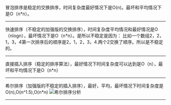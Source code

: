 
冒泡排序是稳定的交换排序，时间复杂度最好情况下是O(n)。最坏和平均情况下是O（n*n）。

----------
快速排序（不稳定的加强版的交换排序），时间复杂度平均情况和最好情况是O（nlogn），最坏情况下是O（n*n）。是所以不稳定是因为：
比如一个数组2，2，1，3，4第一次排序后的顺序是2，1，2，3，4.两个2交换了顺序。所以是不稳定的。

----------
直接插入排序（稳定的排序算法），最好情况下时间复杂度可以达到是O（n），最坏和平均情况下是O（n*n）

----------
希尔排序（加强版的不稳定的插入排序），最好，平均，最坏情况下时间复杂度是O(n),O(n^1.5),O(n*n)
![希尔排序分析](http://my.csdn.net/uploads/201203/25/1332682885_4073.png)
[](http://my.csdn.net/uploads/201203/25/1332682885_4073.png)
[](http://my.csdn.net/uploads/201203/25/1332682885_4073.png)
[](http://my.csdn.net/uploads/201203/25/1332682885_4073.png)

----------
